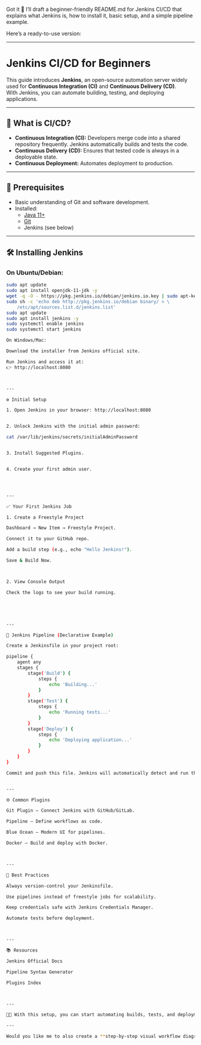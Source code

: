 Got it 🚀 I’ll draft a beginner-friendly README.md for Jenkins CI/CD that explains what Jenkins is, how to install it, basic setup, and a simple pipeline example.

Here’s a ready-to-use version:


---

# Jenkins CI/CD for Beginners

This guide introduces **Jenkins**, an open-source automation server widely used for **Continuous Integration (CI)** and **Continuous Delivery (CD)**.  
With Jenkins, you can automate building, testing, and deploying applications.

---

## 🚀 What is CI/CD?
- **Continuous Integration (CI):** Developers merge code into a shared repository frequently. Jenkins automatically builds and tests the code.
- **Continuous Delivery (CD):** Ensures that tested code is always in a deployable state.
- **Continuous Deployment:** Automates deployment to production.

---

## 🔧 Prerequisites
- Basic understanding of Git and software development.
- Installed:
  - [Java 11+](https://adoptopenjdk.net/)
  - [Git](https://git-scm.com/)
  - Jenkins (see below)

---

## 🛠️ Installing Jenkins

### On Ubuntu/Debian:
```bash
sudo apt update
sudo apt install openjdk-11-jdk -y
wget -q -O - https://pkg.jenkins.io/debian/jenkins.io.key | sudo apt-key add -
sudo sh -c 'echo deb http://pkg.jenkins.io/debian binary/ > \
    /etc/apt/sources.list.d/jenkins.list'
sudo apt update
sudo apt install jenkins -y
sudo systemctl enable jenkins
sudo systemctl start jenkins

On Windows/Mac:

Download the installer from Jenkins official site.

Run Jenkins and access it at:
👉 http://localhost:8080



---

⚙️ Initial Setup

1. Open Jenkins in your browser: http://localhost:8080


2. Unlock Jenkins with the initial admin password:

cat /var/lib/jenkins/secrets/initialAdminPassword


3. Install Suggested Plugins.


4. Create your first admin user.




---

✅ Your First Jenkins Job

1. Create a Freestyle Project

Dashboard → New Item → Freestyle Project.

Connect it to your GitHub repo.

Add a build step (e.g., echo "Hello Jenkins!").

Save & Build Now.



2. View Console Output

Check the logs to see your build running.





---

📜 Jenkins Pipeline (Declarative Example)

Create a Jenkinsfile in your project root:

pipeline {
    agent any
    stages {
        stage('Build') {
            steps {
                echo 'Building...'
            }
        }
        stage('Test') {
            steps {
                echo 'Running tests...'
            }
        }
        stage('Deploy') {
            steps {
                echo 'Deploying application...'
            }
        }
    }
}

Commit and push this file. Jenkins will automatically detect and run the pipeline if configured.


---

🌐 Common Plugins

Git Plugin – Connect Jenkins with GitHub/GitLab.

Pipeline – Define workflows as code.

Blue Ocean – Modern UI for pipelines.

Docker – Build and deploy with Docker.



---

🎯 Best Practices

Always version-control your Jenkinsfile.

Use pipelines instead of freestyle jobs for scalability.

Keep credentials safe with Jenkins Credentials Manager.

Automate tests before deployment.



---

📚 Resources

Jenkins Official Docs

Pipeline Syntax Generator

Plugins Index



---

👩‍💻 With this setup, you can start automating builds, tests, and deployments in your projects using Jenkins CI/CD!

---

Would you like me to also create a **step-by-step visual workflow diagram** (like "Code → Jenkins → Build → Test → Deploy") to include in the README?

